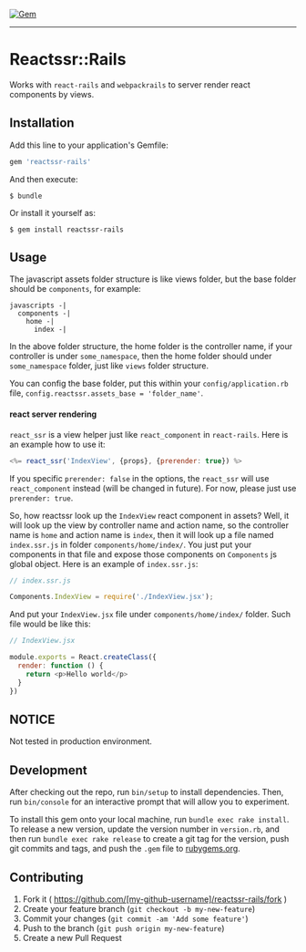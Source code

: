 [![Gem](https://img.shields.io/gem/v/reactssr-rails.svg?style=flat-square)](http://rubygems.org/gems/reactssr-rails)

* * *

# Reactssr::Rails

Works with `react-rails` and `webpackrails` to server render react components by
views.

## Installation

Add this line to your application's Gemfile:

```ruby
gem 'reactssr-rails'
```

And then execute:

    $ bundle

Or install it yourself as:

    $ gem install reactssr-rails

## Usage

The javascript assets folder structure is like views folder, but the base folder
should be `components`, for example: 

```
javascripts -|
  components -|
    home -|
      index -|
```

In the above folder structure, the home folder is the controller name, if your
controller is under `some_namespace`, then the home folder should under `some_namespace`
folder, just like `views` folder structure.

You can config the base folder, put this within your `config/application.rb` file, 
`config.reactssr.assets_base = 'folder_name'`.

#### react server rendering

`react_ssr` is a view helper just like `react_component` in `react-rails`. Here is
an example how to use it:

```js
<%= react_ssr('IndexView', {props}, {prerender: true}) %>
```
If you specific `prerender: false` in the options, the `react_ssr` will use
`react_component` instead (will be changed in future). For now, please just use
`prerender: true`.

So, how reactssr look up the `IndexView` react component in assets? Well, it will
look up the view by controller name and action name, so the controller name is `home`
and action name is `index`, then it will look up a file named `index.ssr.js` in 
folder `components/home/index/`. You just put your components in that file and 
expose those components on `Components` js global object. Here is an example of
`index.ssr.js`:

```js
// index.ssr.js

Components.IndexView = require('./IndexView.jsx');
```

And put your `IndexView.jsx` file under `components/home/index/` folder. Such 
file would be like this:

```js
// IndexView.jsx

module.exports = React.createClass({
  render: function () {
    return <p>Hello world</p>
  }
})
```

## NOTICE

Not tested in production environment.

## Development

After checking out the repo, run `bin/setup` to install dependencies. Then, run `bin/console` for an interactive prompt that will allow you to experiment.

To install this gem onto your local machine, run `bundle exec rake install`. To release a new version, update the version number in `version.rb`, and then run `bundle exec rake release` to create a git tag for the version, push git commits and tags, and push the `.gem` file to [rubygems.org](https://rubygems.org).

## Contributing

1. Fork it ( https://github.com/[my-github-username]/reactssr-rails/fork )
2. Create your feature branch (`git checkout -b my-new-feature`)
3. Commit your changes (`git commit -am 'Add some feature'`)
4. Push to the branch (`git push origin my-new-feature`)
5. Create a new Pull Request
